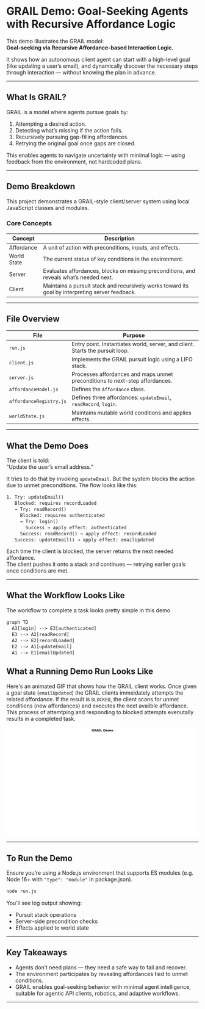 # GRAIL Demo: Goal-Seeking Agents with Recursive Affordance Logic

This demo illustrates the GRAIL model:  
**Goal-seeking via Recursive Affordance-based Interaction Logic.**

It shows how an autonomous client agent can start with a high-level goal (like updating a user’s email), and dynamically discover the necessary steps through interaction — without knowing the plan in advance.

---

## What Is GRAIL?

GRAIL is a model where agents pursue goals by:

1. Attempting a desired action.
2. Detecting what’s missing if the action fails.
3. Recursively pursuing gap-filling affordances.
4. Retrying the original goal once gaps are closed.

This enables agents to navigate uncertainty with minimal logic — using feedback from the environment, not hardcoded plans.

---

## Demo Breakdown

This project demonstrates a GRAIL-style client/server system using local JavaScript classes and modules.

### Core Concepts

| Concept             | Description |
|---------------------|-------------|
| Affordance          | A unit of action with preconditions, inputs, and effects. |
| World State         | The current status of key conditions in the environment. |
| Server              | Evaluates affordances, blocks on missing preconditions, and reveals what’s needed next. |
| Client              | Maintains a pursuit stack and recursively works toward its goal by interpreting server feedback. |

---

## File Overview

| File | Purpose |
|------|---------|
| `run.js`             | Entry point. Instantiates world, server, and client. Starts the pursuit loop. |
| `client.js`          | Implements the GRAIL pursuit logic using a LIFO stack. |
| `server.js`          | Processes affordances and maps unmet preconditions to next-step affordances. |
| `affordanceModel.js` | Defines the `Affordance` class. |
| `affordanceRegistry.js` | Defines three affordances: `updateEmail`, `readRecord`, `login`. |
| `worldState.js`      | Maintains mutable world conditions and applies effects. |

---

## What the Demo Does

The client is told:  
“Update the user’s email address.”

It tries to do that by invoking `updateEmail`. But the system blocks the action due to unmet preconditions. The flow looks like this:

```
1. Try: updateEmail()
   Blocked: requires recordLoaded
   → Try: readRecord()
     Blocked: requires authenticated
     → Try: login()
       Success → apply effect: authenticated
     Success: readRecord() → apply effect: recordLoaded
   Success: updateEmail() → apply effect: emailUpdated
```

Each time the client is blocked, the server returns the next needed affordance.  
The client pushes it onto a stack and continues — retrying earlier goals once conditions are met.

---

## What the Workflow Looks Like

The workflow to complete a task looks pretty simple in this demo

```mermaid
graph TD
  A3[login] --> E3[authenticated]
  E3 --> A2[readRecord]
  A2 --> E2[recordLoaded]
  E2 --> A1[updateEmail]
  A1 --> E1[emailUpdated]

```

## What a Running Demo Run Looks Like

Here's an animated GIF that shows how the GRAIL client works. Once given a goal state (`emailUpdated`) the GRAIL clients immeidately attempts the related affordance. If the result is `BLOCKED`, the client scans for unmet conditions (new affordances) and executes the next availble affordance. This process of attemtping and responding to blocked attempts evenutally results in a completed task.

![GRAIL Demo](grail-demo.gif)

---

## To Run the Demo

Ensure you’re using a Node.js environment that supports ES modules (e.g. Node 16+ with `"type": "module"` in package.json).

```bash
node run.js
```

You’ll see log output showing:

- Pursuit stack operations
- Server-side precondition checks
- Effects applied to world state

---

## Key Takeaways

- Agents don’t need plans — they need a safe way to fail and recover.
- The environment participates by revealing affordances tied to unmet conditions.
- GRAIL enables goal-seeking behavior with minimal agent intelligence, suitable for agentic API clients, robotics, and adaptive workflows.

---
